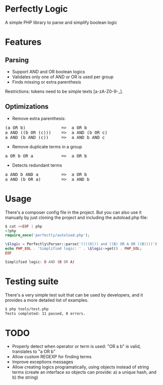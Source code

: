 
# Perfectly Logic

A simple PHP library to parse and simplify boolean logic

# Features

## Parsing

* Support AND and OR boolean logics
* Validates only one of AND or OR is used per group
* Finds missing or extra parenthesis

Restrictions: tokens need to be simple texts [a-zA-Z0-9-_].

## Optimizations

* Remove extra parenthesis:
<pre>
(a OR b)              =>  a OR b
a AND ((b OR (c)))    =>  a AND (b OR c)
a AND (b AND (c))     =>  a AND b AND c
</pre>

* Remove duplicate terms in a group
<pre>
a OR b OR a           =>  a OR b
</pre>

* Detects redundant terms
<pre>
a AND b AND a         =>  a OR b
a AND (b OR a)        =>  a AND b
</pre>

# Usage

There's a composer config file in the project. But you can also use it manually by just cloning the project and including the autoload.php file:

```php
$ cat <<EOF | php
<?php
require_once('perfectly/autoload.php');

\$logic = Perfectly\Parser::parse('((((D))) and ((B) OR A OR ((B))))');
echo PHP_EOL . 'Simplified logic: ' . \$logic->get() . PHP_EOL;
EOF

Simplified logic: D AND (B OR A)
```

# Testing suite

There's a very simple test suit that can be used by developers, and it provides a more detailed list of examples.
```bash
$ php tools/test.php
Tests completed: 11 passed, 0 errors.
```

# TODO

* Properly detect when operator or term is used: "OR a b" is valid, translates to "a OR b"
* Allow custom REGEXP for finding terms
* Improve exceptions messages
* Allow creating logics programatically, using objects instead of string terms (create an interface so objects can provide: a) a unique hash, and b) the string)
